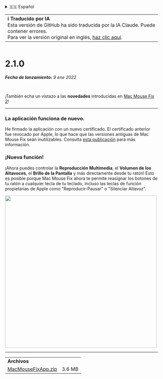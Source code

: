<details>
<summary>🇪🇸 Español</summary>

[🇬🇧 English (GitHub)](https://github.com/noah-nuebling/mac-mouse-fix/releases/tag/2.1.0)\
[🇦🇩 Català](https://redirect.macmousefix.com/?target=mmf-release&tag=2.1.0&locale=ca)\
[🇩🇪 Deutsch](https://redirect.macmousefix.com/?target=mmf-release&tag=2.1.0&locale=de)\
**🇪🇸 Español**\
[🇫🇷 Français](https://redirect.macmousefix.com/?target=mmf-release&tag=2.1.0&locale=fr)\
[🇮🇩 Indonesia](https://redirect.macmousefix.com/?target=mmf-release&tag=2.1.0&locale=id)\
[🇮🇹 Italiano](https://redirect.macmousefix.com/?target=mmf-release&tag=2.1.0&locale=it)\
[🇭🇺 Magyar](https://redirect.macmousefix.com/?target=mmf-release&tag=2.1.0&locale=hu)\
[🇳🇱 Nederlands](https://redirect.macmousefix.com/?target=mmf-release&tag=2.1.0&locale=nl)\
[🇵🇱 Polski](https://redirect.macmousefix.com/?target=mmf-release&tag=2.1.0&locale=pl)\
[🇧🇷 Português (Brasil)](https://redirect.macmousefix.com/?target=mmf-release&tag=2.1.0&locale=pt-BR)\
[🇵🇹 Português (Portugal)](https://redirect.macmousefix.com/?target=mmf-release&tag=2.1.0&locale=pt-PT)\
[🇷🇴 Română](https://redirect.macmousefix.com/?target=mmf-release&tag=2.1.0&locale=ro)\
[🇸🇪 Svenska](https://redirect.macmousefix.com/?target=mmf-release&tag=2.1.0&locale=sv)\
[🇻🇳 Tiếng Việt](https://redirect.macmousefix.com/?target=mmf-release&tag=2.1.0&locale=vi)\
[🇹🇷 Türkçe](https://redirect.macmousefix.com/?target=mmf-release&tag=2.1.0&locale=tr)\
[🇨🇿 Čeština](https://redirect.macmousefix.com/?target=mmf-release&tag=2.1.0&locale=cs)\
[🇬🇷 Ελληνικά](https://redirect.macmousefix.com/?target=mmf-release&tag=2.1.0&locale=el)\
[🇷🇺 Русский](https://redirect.macmousefix.com/?target=mmf-release&tag=2.1.0&locale=ru)\
[🇺🇦 Українська](https://redirect.macmousefix.com/?target=mmf-release&tag=2.1.0&locale=uk)\
[🇮🇱 עברית](https://redirect.macmousefix.com/?target=mmf-release&tag=2.1.0&locale=he)\
[🇸🇦 العربية](https://redirect.macmousefix.com/?target=mmf-release&tag=2.1.0&locale=ar)\
[🇮🇳 हिन्दी](https://redirect.macmousefix.com/?target=mmf-release&tag=2.1.0&locale=hi)\
[🇹🇭 ไทย](https://redirect.macmousefix.com/?target=mmf-release&tag=2.1.0&locale=th)\
[🇨🇳 中文 (简体)](https://redirect.macmousefix.com/?target=mmf-release&tag=2.1.0&locale=zh-Hans)\
[🇨🇳 中文 (繁體)](https://redirect.macmousefix.com/?target=mmf-release&tag=2.1.0&locale=zh-Hant)\
[🇭🇰 中文（香港)](https://redirect.macmousefix.com/?target=mmf-release&tag=2.1.0&locale=zh-HK)\
[🇯🇵 日本語](https://redirect.macmousefix.com/?target=mmf-release&tag=2.1.0&locale=ja)\
[🇰🇷 한국어](https://redirect.macmousefix.com/?target=mmf-release&tag=2.1.0&locale=ko)\
[Help translate Mac Mouse Fix to different languages!](https://github.com/noah-nuebling/mac-mouse-fix/discussions/731)
</details>
<table align=><td>
<b>ℹ️ Traducido por IA</b><br>
Esta versión de GitHub ha sido traducida por la IA Claude. Puede contener errores.<br>
Para ver la versión original en inglés, <a href="https://github.com/noah-nuebling/mac-mouse-fix/releases/tag/2.1.0">haz clic aquí</a>.
</td></table>

<table></table>

# 2.1.0
***Fecha de lanzamiento:** 9 ene 2022*

<br>

¡También echa un vistazo a las **novedades** introducidas en [Mac Mouse Fix 2](https://redirect.macmousefix.com/?target=mmf-release&tag=2.0.0&locale=es)!

---

### La aplicación funciona de nuevo.

He firmado la aplicación con un nuevo certificado. El certificado anterior fue revocado por Apple, lo que hace que las versiones antiguas de Mac Mouse Fix sean inutilizables. Consulta [esta publicación](https://github.com/noah-nuebling/mac-mouse-fix/discussions/114) para más información.

### ¡Nueva función!

¡Ahora puedes controlar la **Reproducción Multimedia**, el **Volumen de los Altavoces**, el **Brillo de la Pantalla** y más directamente desde tu ratón!
Esto es posible porque Mac Mouse Fix ahora te permite reasignar los botones de tu ratón a cualquier tecla de tu teclado, incluso las teclas de función propietarias de Apple como "Reproducir-Pausar" o "Silenciar Altavoz".

<img width="500px" src="https://user-images.githubusercontent.com/40808343/148666688-f2da6897-a6d2-47cb-86df-59afb3ab8682.gif">

---

<table align="start">
<tr>
    <td colspan=2>
        <b>Archivos</b>
    </td>
</tr>
<tr>
    <td><a href="https://github.com/noah-nuebling/mac-mouse-fix/releases/download/2.1.0/MacMouseFixApp.zip">MacMouseFixApp.zip</a></td>
    <td>3.6 MB</td>
</tr>
</table>
